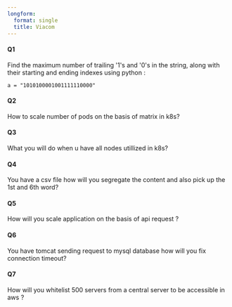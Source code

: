 ```yaml
---
longform:
  format: single
  title: Viacom
---
```

#### Q1 
Find the maximum number of trailing '1's and '0's in the string, along with their starting and ending indexes using python :

````
a = "1010100001001111110000"

````

#### Q2
How to scale number of pods on the basis of matrix in k8s?

#### Q3
What you will do when u have all nodes utillized in k8s?

#### Q4
You have a csv file how will you segregate the content and also pick up the 1st and 6th word?

#### Q5
How will you scale application on the basis of api request ?

#### Q6
You have tomcat sending request to mysql database how will you fix connection timeout?

#### Q7
How will you whitelist 500 servers from a central server to be accessible in aws ?





